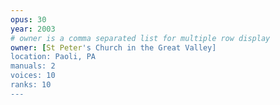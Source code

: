 ```yaml
---
opus: 30
year: 2003
# owner is a comma separated list for multiple row display
owner: [St Peter's Church in the Great Valley]
location: Paoli, PA
manuals: 2
voices: 10
ranks: 10
---
```

